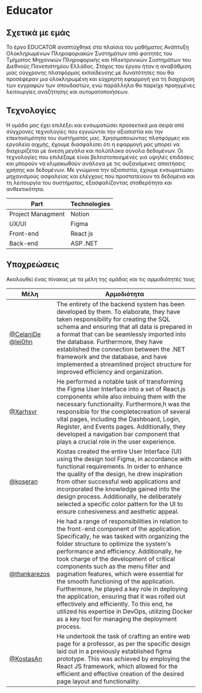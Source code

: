 # Educator

## Σχετικά με εμάς

Το έργο EDUCATOR αναπτύχθηκε στα πλαίσια του μαθήματος Ανάπτυξη Ολοκληρωμένων Πληροφοριακών Συστημάτων από φοιτητές του Τμήματος Μηχανικών Πληροφορικής και Ηλεκτρονικών Συστημάτων του Διεθνούς Πανεπιστημίου Ελλάδος. Στόχος του έργου ήταν η αναβάθμιση μιας σύγχρονης πλατφόρμας εκπαίδευσης με δυνατότητες που θα προσέφεραν μια ολοκληρωμένη και εύχρηστη εφαρμογή για τη διαχείριση των εγγραφών των σπουδαστών, ενώ παράλληλα θα παρείχε προηγμένες λειτουργίες αναζήτησης και αυτοματοποιήσεων.

## Τεχνολογίες

Η ομάδα μας έχει επιλέξει και ενσωματώσει προσεκτικά μια σειρά από σύγχρονες τεχνολογίες που εγγυώνται την αξιοπιστία και την επεκτασιμότητα του συστήματός μας. Χρησιμοποιώντας πλατφόρμες και εργαλεία αιχμής, έχουμε διασφαλίσει ότι η εφαρμογή μας μπορεί να διαχειρίζεται με άνεση μεγάλα και πολύπλοκα σύνολα δεδομένων. Οι τεχνολογίες που επιλέξαμε είναι βελτιστοποιημένες για υψηλές επιδόσεις και μπορούν να κλιμακωθούν ανάλογα με τις αυξανόμενες απαιτήσεις χρήσης και δεδομένων. Με γνώμονα την αξιοπιστία, έχουμε ενσωματώσει μηχανισμούς ασφαλείας και ελέγχους που προστατεύουν τα δεδομένα και τη λειτουργία του συστήματος, εξασφαλίζοντας σταθερότητα και ανθεκτικότητα.

| Part              | Technologies |
| ----------------- | ------------ |
| Project Managment | Notion       |
| UX/UI             | Figma        |
| Front-end         | React js     |
| Back-end          | ASP .NET     |

## Υποχρεώσεις

Ακολουθεί ένας πίνακας με τα μέλη της ομάδας και τις αρμοδιότητές τους

| Μέλη                                                                 | Αρμοδιότητα                                                                                                                                                                                                                                                                                                                                                                                                                                                                                                                                                                                                                                                   |
| ----------------------------------------------------------------------- | ------------------------------------------------------------------------------------------------------------------------------------------------------------------------------------------------------------------------------------------------------------------------------------------------------------------------------------------------------------------------------------------------------------------------------------------------------------------------------------------------------------------------------------------------------------------------------------------------------------------------------------------------------------------ |
| [@CelaniDe](https://github.com/CelaniDe) [@lej0hn](https://github.com/lej0hn) | The entirety of the backend system has been developed by them. To elaborate, they have taken responsibility for creating the SQL schema and ensuring that all data is prepared in a format that can be seamlessly imported into the database. Furthermore, they have established the connection between the .NET framework and the database, and have implemented a streamlined project structure for improved efficiency and organization.                                                                                                                                                                                                                        |
| [@Xarhsvr](https://github.com/Xarhsvr)                                     | He performed a notable task of transforming the Figma User Interface into a set of React.js components while also imbuing them with the necessary functionality. Furthermore,h was the responsible for the completecreation of several vital pages, including the Dashboard, Login, Register, and Events pages. Additionally, they developed a navigation bar component that plays a crucial role in the user experience.                                                                                                                                                                                                                                          |
| [@koseran](https://github.com/koseran)                                     | Kostas created the entire User Interface (UI) using the design tool Figma, in accordance with functional requirements. In order to enhance the quality of the design, he drew inspiration from other successful web applications and incorporated the knowledge gained into the design process. Additionally, he deliberately selected a specific color pattern for the UI to ensure cohesiveness and aesthetic appeal.                                                                                                                                                                                                                                            |
| [@thankarezos](https://github.com/thankarezos)                             | He had a range of responsibilities in relation to the front-end component of the application. Specifically, he was tasked with organizing the folder structure to optimize the system's performance and efficiency. Additionally, he took charge of the development of critical components such as the menu filter and pagination features, which were essential for the smooth functioning of the application. Furthermore, he played a key role in deploying the application, ensuring that it was rolled out effectively and efficiently. To this end, he utilized his expertise in DevOps, utilizing Docker as a key tool for managing the deployment process. |
| [@KostasAn](https://github.com/KostasAn)                                   | He undertook the task of crafting an entire web page for a professor, as per the specific design laid out in a previously established figma prototype. This was achieved by employing the React JS framework, which allowed for the efficient and effective creation of the desired page layout and functionality.                                                                                                                                                                                                                                                                                                                                                 |
